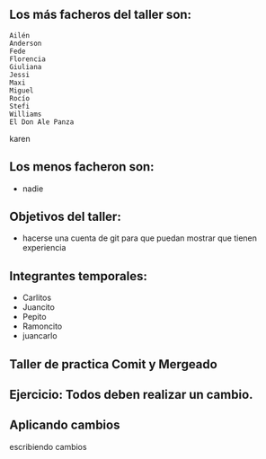 ## Los más facheros del taller son:

    Ailén
    Anderson
    Fede
    Florencia
    Giuliana
    Jessi
    Maxi
    Miguel
    Rocío
    Stefi
    Williams
    El Don Ale Panza
karen 



## Los menos facheron son:
* nadie


## Objetivos del taller:
 * hacerse una cuenta de git para que puedan mostrar que tienen experiencia
 
## Integrantes temporales:
* Carlitos
* Juancito
* Pepito
* Ramoncito
* juancarlo

## Taller de practica Comit y Mergeado
## Ejercicio: Todos deben realizar un cambio. 
## Aplicando cambios
escribiendo cambios

